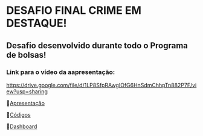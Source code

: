 # DESAFIO FINAL CRIME EM DESTAQUE!
## Desafio desenvolvido durante todo o Programa de bolsas!
### Link para o vídeo da aapresentação:

 https://drive.google.com/file/d/1LP8SfpRAwgIOfG6HnSdmChhpTn882P7F/view?usp=sharing
 
📁[Apresentação](Apresentação/)

📁[Códigos](Códigos/)

📁[Dashboard](Dashboard/)


